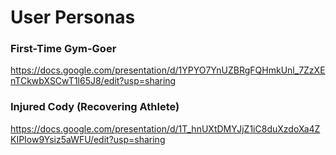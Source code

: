 # User Personas

### First-Time Gym-Goer 
https://docs.google.com/presentation/d/1YPYO7YnUZBRgFQHmkUnl_7ZzXEnTCkwbXSCwT1l65J8/edit?usp=sharing

### Injured Cody (Recovering Athlete)
https://docs.google.com/presentation/d/1T_hnUXtDMYJjZ1iC8duXzdoXa4ZKIPIow9Ysiz5aWFU/edit?usp=sharing

